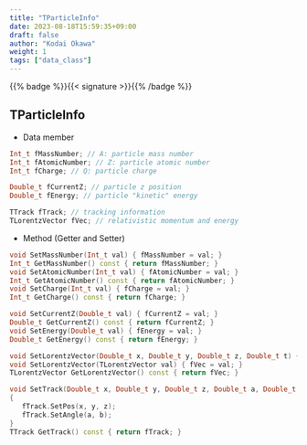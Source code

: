 ```yaml
---
title: "TParticleInfo"
date: 2023-08-18T15:59:35+09:00
draft: false
author: "Kodai Okawa"
weight: 1
tags: ["data_class"]
---
```


{{% badge %}}{{< signature >}}{{% /badge %}}

## TParticleInfo

- Data member
```cpp { lineNos="true" wrap="true" title="TParticleInfo.cc" }
Int_t fMassNumber; // A: particle mass number
Int_t fAtomicNumber; // Z: particle atomic number
Int_t fCharge; // Q: particle charge

Double_t fCurrentZ; // particle z position
Double_t fEnergy; // particle "kinetic" energy

TTrack fTrack; // tracking information
TLorentzVector fVec; // relativistic momentum and energy
```

- Method (Getter and Setter)
```cpp { lineNos="true" wrap="true" title="TParticleInfo.cc" }
void SetMassNumber(Int_t val) { fMassNumber = val; }
Int_t GetMassNumber() const { return fMassNumber; }
void SetAtomicNumber(Int_t val) { fAtomicNumber = val; }
Int_t GetAtomicNumber() const { return fAtomicNumber; }
void SetCharge(Int_t val) { fCharge = val; }
Int_t GetCharge() const { return fCharge; }

void SetCurrentZ(Double_t val) { fCurrentZ = val; }
Double_t GetCurrentZ() const { return fCurrentZ; }
void SetEnergy(Double_t val) { fEnergy = val; }
Double_t GetEnergy() const { return fEnergy; }

void SetLorentzVector(Double_t x, Double_t y, Double_t z, Double_t t) { fVec.SetXYZT(x, y, z, t); }
void SetLorentzVector(TLorentzVector val) { fVec = val; }
TLorentzVector GetLorentzVector() const { return fVec; }

void SetTrack(Double_t x, Double_t y, Double_t z, Double_t a, Double_t b)
{
   fTrack.SetPos(x, y, z);
   fTrack.SetAngle(a, b);
}
TTrack GetTrack() const { return fTrack; }
```


